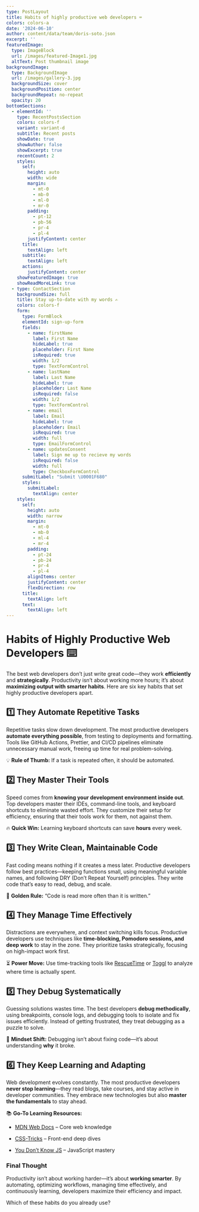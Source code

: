 ```yaml
---
type: PostLayout
title: Habits of highly productive web developers ⌨️
colors: colors-a
date: '2024-06-10'
author: content/data/team/doris-soto.json
excerpt: ''
featuredImage:
  type: ImageBlock
  url: /images/featured-Image1.jpg
  altText: Post thumbnail image
backgroundImage:
  type: BackgroundImage
  url: /images/gallery-3.jpg
  backgroundSize: cover
  backgroundPosition: center
  backgroundRepeat: no-repeat
  opacity: 20
bottomSections:
  - elementId: ''
    type: RecentPostsSection
    colors: colors-f
    variant: variant-d
    subtitle: Recent posts
    showDate: true
    showAuthor: false
    showExcerpt: true
    recentCount: 2
    styles:
      self:
        height: auto
        width: wide
        margin:
          - mt-0
          - mb-0
          - ml-0
          - mr-0
        padding:
          - pt-12
          - pb-56
          - pr-4
          - pl-4
        justifyContent: center
      title:
        textAlign: left
      subtitle:
        textAlign: left
      actions:
        justifyContent: center
    showFeaturedImage: true
    showReadMoreLink: true
  - type: ContactSection
    backgroundSize: full
    title: Stay up-to-date with my words ✍️
    colors: colors-f
    form:
      type: FormBlock
      elementId: sign-up-form
      fields:
        - name: firstName
          label: First Name
          hideLabel: true
          placeholder: First Name
          isRequired: true
          width: 1/2
          type: TextFormControl
        - name: lastName
          label: Last Name
          hideLabel: true
          placeholder: Last Name
          isRequired: false
          width: 1/2
          type: TextFormControl
        - name: email
          label: Email
          hideLabel: true
          placeholder: Email
          isRequired: true
          width: full
          type: EmailFormControl
        - name: updatesConsent
          label: Sign me up to recieve my words
          isRequired: false
          width: full
          type: CheckboxFormControl
      submitLabel: "Submit \U0001F680"
      styles:
        submitLabel:
          textAlign: center
    styles:
      self:
        height: auto
        width: narrow
        margin:
          - mt-0
          - mb-0
          - ml-4
          - mr-4
        padding:
          - pt-24
          - pb-24
          - pr-4
          - pl-4
        alignItems: center
        justifyContent: center
        flexDirection: row
      title:
        textAlign: left
      text:
        textAlign: left
---
```

# Habits of Highly Productive Web Developers ⌨️

The best web developers don’t just write great code—they work **efficiently** and **strategically**. Productivity isn’t about working more hours; it’s about **maximizing output with smarter habits**. Here are six key habits that set highly productive developers apart.



## 1️⃣ **They Automate Repetitive Tasks**

Repetitive tasks slow down development. The most productive developers **automate everything possible**, from testing to deployments and formatting. Tools like GitHub Actions, Prettier, and CI/CD pipelines eliminate unnecessary manual work, freeing up time for real problem-solving.

💡 **Rule of Thumb:** If a task is repeated often, it should be automated.



## 2️⃣ **They Master Their Tools**

Speed comes from **knowing your development environment inside out**. Top developers master their IDEs, command-line tools, and keyboard shortcuts to eliminate wasted effort. They customize their setup for efficiency, ensuring that their tools work for them, not against them.

🔥 **Quick Win:** Learning keyboard shortcuts can save **hours** every week.



## 3️⃣ **They Write Clean, Maintainable Code**

Fast coding means nothing if it creates a mess later. Productive developers follow best practices—keeping functions small, using meaningful variable names, and following DRY (Don’t Repeat Yourself) principles. They write code that’s easy to read, debug, and scale.

🚀 **Golden Rule:** “Code is read more often than it is written.”



## 4️⃣ **They Manage Time Effectively**

Distractions are everywhere, and context switching kills focus. Productive developers use techniques like **time-blocking, Pomodoro sessions, and deep work** to stay in the zone. They prioritize tasks strategically, focusing on high-impact work first.

⏳ **Power Move:** Use time-tracking tools like [RescueTime](https://www.rescuetime.com/) or [Toggl](https://www.toggl.com/) to analyze where time is actually spent.



## 5️⃣ **They Debug Systematically**

Guessing solutions wastes time. The best developers **debug methodically**, using breakpoints, console logs, and debugging tools to isolate and fix issues efficiently. Instead of getting frustrated, they treat debugging as a puzzle to solve.

🔎 **Mindset Shift:** Debugging isn’t about fixing code—it’s about understanding **why** it broke.



## 6️⃣ **They Keep Learning and Adapting**

Web development evolves constantly. The most productive developers **never stop learning**—they read blogs, take courses, and stay active in developer communities. They embrace new technologies but also **master the fundamentals** to stay ahead.

📚 **Go-To Learning Resources:**

*   [MDN Web Docs](https://developer.mozilla.org/) – Core web knowledge

*   [CSS-Tricks](https://css-tricks.com/) – Front-end deep dives

*   [You Don’t Know JS](https://github.com/getify/You-Dont-Know-JS) – JavaScript mastery



### **Final Thought**

Productivity isn’t about working harder—it’s about **working smarter**. By automating, optimizing workflows, managing time effectively, and continuously learning, developers maximize their efficiency and impact.

Which of these habits do you already use?
